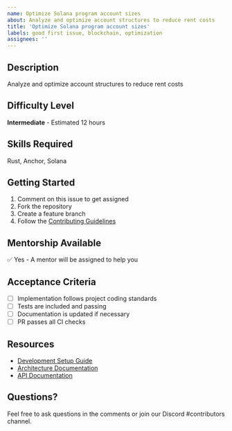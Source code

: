 ```yaml
---
name: Optimize Solana program account sizes
about: Analyze and optimize account structures to reduce rent costs
title: 'Optimize Solana program account sizes'
labels: good first issue, blockchain, optimization
assignees: ''
---
```


## Description

Analyze and optimize account structures to reduce rent costs

## Difficulty Level

**Intermediate** - Estimated 12 hours

## Skills Required

Rust, Anchor, Solana

## Getting Started

1. Comment on this issue to get assigned
2. Fork the repository
3. Create a feature branch
4. Follow the [Contributing Guidelines](../CONTRIBUTING.md)

## Mentorship Available

✅ Yes - A mentor will be assigned to help you

## Acceptance Criteria

- [ ] Implementation follows project coding standards
- [ ] Tests are included and passing
- [ ] Documentation is updated if necessary
- [ ] PR passes all CI checks

## Resources

- [Development Setup Guide](../docs/development/setup.md)
- [Architecture Documentation](../docs/architecture/)
- [API Documentation](../docs/api/)

## Questions?

Feel free to ask questions in the comments or join our Discord #contributors channel.
